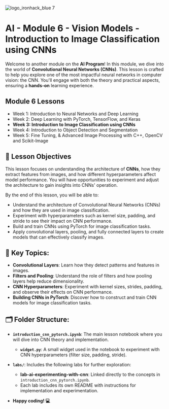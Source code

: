 ![logo_ironhack_blue 7](https://user-images.githubusercontent.com/23629340/40541063-a07a0a8a-601a-11e8-91b5-2f13e4e6b441.png)

# AI - Module 6 - Vision Models - Introduction to Image Classification using CNNs

Welcome to another module on the **AI Program**! In this module, we dive into the world of **Convolutional Neural Networks (CNNs)**. This lesson is crafted to help you explore one of the most impactful neural networks in computer vision: the CNN. You'll engage with both the theory and practical aspects, ensuring a **hands-on** learning experience.

## Module 6 Lessons

- Week 1: Introduction to Neural Networks and Deep Learning
- Week 2: Deep Learning with PyTorch, TensorFlow, and Keras
- **Week 3: Introduction to Image Classification using CNNs**
- Week 4: Introduction to Object Detection and Segmentation
- Week 5: Fine Tuning, & Advanced Image Processing with C++, OpenCV and Scikit-Image

## 🎯 Lesson Objectives

This lesson focuses on understanding the architecture of **CNNs**, how they extract features from images, and how different hyperparameters affect model performance. You will have opportunities to experiment and adjust the architecture to gain insights into CNNs' operation.

By the end of this lesson, you will be able to:
- Understand the architecture of Convolutional Neural Networks (CNNs) and how they are used in image classification.
- Experiment with hyperparameters such as kernel size, padding, and stride to see their impact on CNN performance.
- Build and train CNNs using PyTorch for image classification tasks.
- Apply convolutional layers, pooling, and fully connected layers to create models that can effectively classify images.

## 📌 Key Topics:
- **Convolutional Layers**: Learn how they detect patterns and features in images.
- **Filters and Pooling**: Understand the role of filters and how pooling layers help reduce dimensionality.
- **CNN Hyperparameters**: Experiment with kernel sizes, strides, padding, and observe their effects on CNN performance.
- **Building CNNs in PyTorch**: Discover how to construct and train CNN models for image classification tasks.

## 🗂️ Folder Structure:

- **`introduction_cnn_pytorch.ipynb`**: The main lesson notebook where you will dive into CNN theory and implementation.
  - **`widget.py`**: A small widget used in the notebook to experiment with CNN hyperparameters (filter size, padding, stride).
- **`labs/`**: Includes the following labs for further exploration:
  - **lab-ai-experimenting-with-cnn**: Linked directly to the concepts in `introduction_cnn_pytorch.ipynb`.
  - Each lab includes its own README with instructions for implementation and experimentation.

- **Happy coding! 💻**
